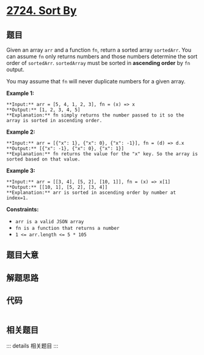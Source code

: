 # [2724. Sort By](https://leetcode.com/problems/sort-by)

## 题目

Given an array `arr` and a function `fn`, return a sorted array `sortedArr`.
You can assume `fn` only returns numbers and those numbers determine the sort
order of `sortedArr`. `sortedArray` must be sorted in **ascending order** by
`fn` output.

You may assume that `fn` will never duplicate numbers for a given array.



**Example 1:**

    
    
    **Input:** arr = [5, 4, 1, 2, 3], fn = (x) => x
    **Output:** [1, 2, 3, 4, 5]
    **Explanation:** fn simply returns the number passed to it so the array is sorted in ascending order.
    

**Example 2:**

    
    
    **Input:** arr = [{"x": 1}, {"x": 0}, {"x": -1}], fn = (d) => d.x
    **Output:** [{"x": -1}, {"x": 0}, {"x": 1}]
    **Explanation:** fn returns the value for the "x" key. So the array is sorted based on that value.
    

**Example 3:**

    
    
    **Input:** arr = [[3, 4], [5, 2], [10, 1]], fn = (x) => x[1]
    **Output:** [[10, 1], [5, 2], [3, 4]]
    **Explanation:** arr is sorted in ascending order by number at index=1. 
    



**Constraints:**

  * `arr is a valid JSON array`
  * `fn is a function that returns a number`
  * `1 <= arr.length <= 5 * 105`


## 题目大意

## 解题思路

## 代码

```javascript

```

## 相关题目

::: details 相关题目
:::
